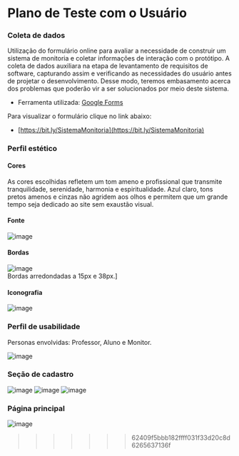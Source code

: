 # Plano de Teste com o Usuário 

### Coleta de dados

Utilização do formulário online para avaliar a necessidade de construir um sistema de monitoria e coletar informações de interação com o protótipo. 
A coleta de dados auxiliara na etapa de levantamento de requisitos de software, capturando assim e verificando as necessidades do usuário antes de projetar o desenvolvimento. Desse modo, teremos embasamento acerca dos problemas que poderão vir a ser solucionados por meio deste sistema. 

- Ferramenta utilizada: [Google Forms](https://docs.google.com/forms/u/0/?tgif=d)


Para visualizar o formulário clique no link abaixo: 

- [https://bit.ly/SistemaMonitoria](https://bit.ly/SistemaMonitoria)


### Perfil estético 

#### Cores
As cores escolhidas refletem um tom ameno e profissional que transmite tranquilidade, serenidade, harmonia e espiritualidade. Azul claro, tons pretos amenos e cinzas não agridem aos olhos e permitem que um grande tempo seja dedicado ao site sem exaustão visual.

#### Fonte
![image](https://user-images.githubusercontent.com/48606497/187011183-9e2f04cc-3487-4e08-92a5-51aaf8104006.png)

#### Bordas
![image](https://user-images.githubusercontent.com/48606497/187011215-2b44b436-26d8-4198-90d3-72a585869d6d.png)<br>
Bordas arredondadas a 15px e 38px.]

#### Iconografia 
![image](https://user-images.githubusercontent.com/48606497/187011236-a346816d-1018-4eb9-9eb3-71c06c953ab2.png)

### Perfil de usabilidade
Personas envolvidas: Professor, Aluno e Monitor.

![image](https://user-images.githubusercontent.com/48606497/187011379-19249d63-88d0-4dde-ad70-65f0a21b52cf.png)

### Seção de cadastro
![image](https://user-images.githubusercontent.com/48606497/187011398-3e3f0b95-c670-40d8-944f-b3e670dd3167.png)
![image](https://user-images.githubusercontent.com/48606497/187011415-eb4d3708-8078-44bb-93be-44818217a4e1.png)
![image](https://user-images.githubusercontent.com/48606497/187011437-f3697a31-b239-48cd-8de1-c0512f272609.png)

### Página principal
![image](https://user-images.githubusercontent.com/48606497/187011459-0ddff0bc-a816-4f66-bdbb-7154c2e730d3.png)
>>>>>>> 62409f5bbb182ffff031f33d20c8d6265637136f

